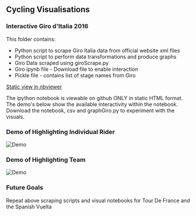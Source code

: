 ## Cycling Visualisations

### Interactive Giro d'Italia 2016

This folder contains:
- Python script to scrape Giro Italia data from official website xml files
- Python script to perform data transformations and produce graphs
- Giro Data scraped using giroScrape.py
- Giro ipynb file - Download file to enable interaction
- Pickle file - contains list of stage names from Giro

[Static view in nbviewer](https://nbviewer.jupyter.org/github/N-Johnston/Visualisations/blob/master/Cycling/Giro.ipynb)

The ipython notebook is viewable on github ONLY in static HTML format. The demo's below show the available interactivity within the notebook.
Download the notebook, csv and graphGiro.py to experiment with the visuals.

### Demo of Highlighting Individual Rider
![Demo](https://github.com/N-Johnston/Visualisations/blob/master/Cycling/Data/Gifs/riders.gif)

### Demo of Highlighting Team
![Demo](https://github.com/N-Johnston/Visualisations/blob/master/Cycling/Data/Gifs/teams.gif)


### Future Goals

Repeat above scraping scripts and visual notebooks for Tour De France and the Spanish Vuelta


